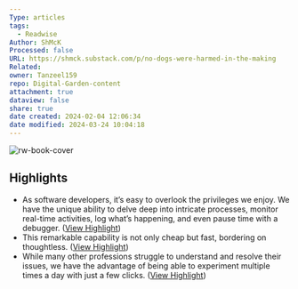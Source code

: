 ```yaml
---
Type: articles
tags:
  - Readwise
Author: ShMcK
Processed: false
URL: https://shmck.substack.com/p/no-dogs-were-harmed-in-the-making
Related: 
owner: Tanzeel159
repo: Digital-Garden-content
attachment: true
dataview: false
share: true
date created: 2024-02-04 12:06:34
date modified: 2024-03-24 10:04:18
---
```

![rw-book-cover](https://substackcdn.com/image/fetch/w_1200,h_600,c_fill,f_jpg,q_auto:good,fl_progressive:steep,g_auto/https%3A%2F%2Fsubstack-post-media.s3.amazonaws.com%2Fpublic%2Fimages%2Fb41a3429-c9c0-44f5-8c6e-7e135758760a_2200x440.png)

## Highlights
- As software developers, it’s easy to overlook the privileges we enjoy. We have the unique ability to delve deep into intricate processes, monitor real-time activities, log what’s happening, and even pause time with a debugger. ([View Highlight](https://read.readwise.io/read/01heqj962t32ag4fyv2rkfq801))
- This remarkable capability is not only cheap but fast, bordering on thoughtless. ([View Highlight](https://read.readwise.io/read/01heqj9fv77q9dfrhs2b8yrkwk))
- While many other professions struggle to understand and resolve their issues, we have the advantage of being able to experiment multiple times a day with just a few clicks. ([View Highlight](https://read.readwise.io/read/01heqj9y7r4tmjtbz6m1pth7vz))
